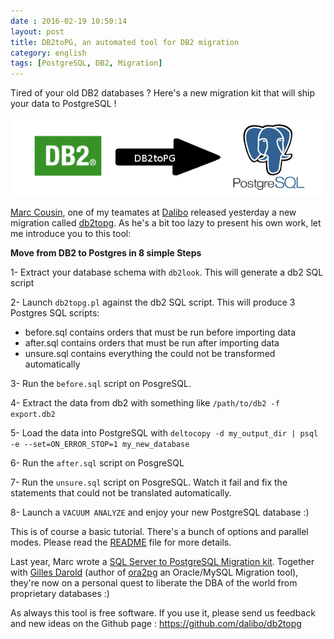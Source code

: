 ```yaml
---
date : 2016-02-19 10:50:14
layout: post
title: DB2toPG, an automated tool for DB2 migration
category: english
tags: [PostgreSQL, DB2, Migration]
---
```


Tired of your old DB2 databases ? Here's a new migration kit that will ship your data to PostgreSQL !

<!-- MORE -->

![]( https://raw.githubusercontent.com/daamien/blog/gh-pages/_images/db2topg.png )


[Marc Cousin](http://dalibo.com/en/equipe#marco), one of my teamates at [Dalibo](http://www.dalibo.com/en/index) released
yesterday a new migration called [db2topg](https://github.com/dalibo/db2topg). As he's a bit too lazy to present his own work, let me introduce you to this tool:

**Move from DB2 to Postgres in 8 simple Steps**

1- Extract your database schema with `db2look`. This will generate a db2 SQL script

2- Launch ``db2topg.pl`` against the db2 SQL script. This will produce 3 Postgres SQL scripts:
  * before.sql contains orders that must be run before importing data
  * after.sql contains  orders that must be run after importing data
  * unsure.sql contains everything the could not be transformed automatically

3-  Run the `before.sql` script on PosgreSQL.

4- Extract the data from db2 with something like `/path/to/db2 -f export.db2`

5- Load the data into PostgreSQL with `deltocopy -d my_output_dir | psql -e --set=ON_ERROR_STOP=1 my_new_database`

6- Run the `after.sql` script on PosgreSQL

7- Run the `unsure.sql` script on PosgreSQL. Watch it fail and fix the statements that could not be translated automatically.

8- Launch a `VACUUM ANALYZE` and enjoy your new PostgreSQL database :)

This is of course a basic tutorial. There's a bunch of options and parallel modes.
Please read the [README](https://github.com/dalibo/db2topg) file for more details.

Last year, Marc wrote a [SQL Server to PostgreSQL Migration kit](http://dalibo.github.io/sqlserver2pgsql/). Together with [Gilles Darold](http://dalibo.com/en/equipe#gilles) (author of [ora2pg](http://ora2pg.darold.net/) an Oracle/MySQL Migration tool), they're now on a personal quest to liberate the DBA of the world from proprietary databases :)

As always this tool is free software. If you use it, please send us feedback and new ideas on the Github page : https://github.com/dalibo/db2topg

